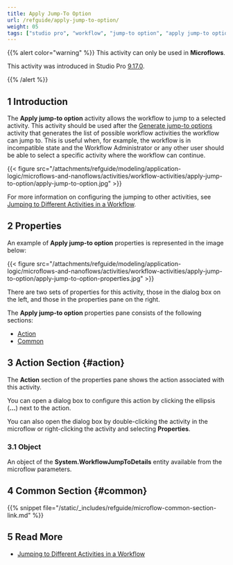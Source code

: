 ```yaml
---
title: Apply Jump-To Option
url: /refguide/apply-jump-to-option/
weight: 05
tags: ["studio pro", "workflow", "jump-to option", "apply jump-to option"]
---
```


{{% alert color="warning" %}}
This activity can only be used in **Microflows**.

This activity was introduced in Studio Pro [9.17.0](/releasenotes/studio-pro/9.17/#9170). 

{{% /alert %}}

## 1 Introduction

The **Apply jump-to option** activity allows the workflow to jump to a selected activity. This activity should be used after the [Generate jump-to options](/refguide/generate-jump-to-options/) activity that generates the list of possible workflow activities the workflow can jump to. This is useful when, for example, the workflow is in incompatible state and the Workflow Administrator or any other user should be able to select a specific activity where the workflow can continue.

{{< figure src="/attachments/refguide/modeling/application-logic/microflows-and-nanoflows/activities/workflow-activities/apply-jump-to-option/apply-jump-to-option.jpg" >}}

For more information on configuring the jumping to other activities, see [Jumping to Different Activities in a Workflow](/refguide/jump-to/).

## 2 Properties

An example of **Apply jump-to option** properties is represented in the image below:

{{< figure src="/attachments/refguide/modeling/application-logic/microflows-and-nanoflows/activities/workflow-activities/apply-jump-to-option/apply-jump-to-option-properties.jpg" >}}

There are two sets of properties for this activity, those in the dialog box on the left, and those in the properties pane on the right.

The **Apply jump-to option** properties pane consists of the following sections:

* [Action](#action)
* [Common](#common)

## 3 Action Section {#action}

The **Action** section of the properties pane shows the action associated with this activity.

You can open a dialog box to configure this action by clicking the ellipsis (**…**) next to the action.

You can also open the dialog box by double-clicking the activity in the microflow or right-clicking the activity and selecting **Properties**.

### 3.1 Object

An object of the **System.WorkflowJumpToDetails** entity available from the microflow parameters.

## 4 Common Section {#common}

{{% snippet file="/static/_includes/refguide/microflow-common-section-link.md" %}}

## 5 Read More

*  [Jumping to Different Activities in a Workflow](/refguide/jump-to/)
